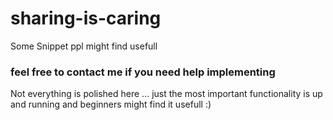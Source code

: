 # sharing-is-caring


Some Snippet ppl might find usefull

### feel free to contact me if you need help implementing
Not everything is polished here ... just the most important functionality is up and running and beginners might find it usefull :)
